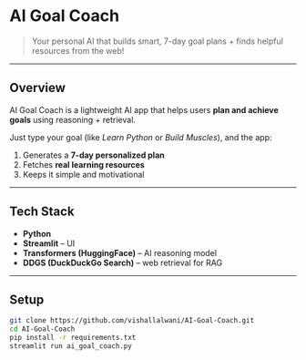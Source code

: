 # AI Goal Coach

> Your personal AI that builds smart, 7-day goal plans + finds helpful resources from the web!

---

## Overview
AI Goal Coach is a lightweight AI app that helps users **plan and achieve goals** using reasoning + retrieval.

Just type your goal (like *Learn Python* or *Build Muscles*), and the app:
1. Generates a **7-day personalized plan**
2. Fetches **real learning resources**
3. Keeps it simple and motivational

---

## Tech Stack
- **Python**
- **Streamlit** – UI
- **Transformers (HuggingFace)** – AI reasoning model
- **DDGS (DuckDuckGo Search)** – web retrieval for RAG

---

##  Setup

```bash
git clone https://github.com/vishallalwani/AI-Goal-Coach.git
cd AI-Goal-Coach
pip install -r requirements.txt
streamlit run ai_goal_coach.py
